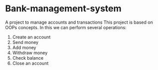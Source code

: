 # Bank-management-system
A project to manage accounts and transactions 
This project is based on OOPs concepts.
In this we can perform several operations:
  1. Create an account 
  2. Send money 
  3. Add money
  4. Withdraw money
  5. Check balance
  6. Close an account 
